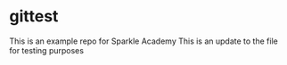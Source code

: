 # gittest
This is an example repo for Sparkle Academy
This is an update to the file for testing purposes